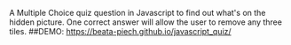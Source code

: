 A Multiple Choice quiz question in Javascript to find out what's on the hidden picture.
One correct answer will allow the user to remove any three tiles.
##DEMO: https://beata-piech.github.io/javascript_quiz/
